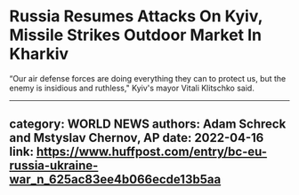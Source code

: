 # Russia Resumes Attacks On Kyiv, Missile Strikes Outdoor Market In Kharkiv

“Our air defense forces are doing everything they can to protect us, but the enemy is insidious and ruthless," Kyiv's mayor Vitali Klitschko said.

---
category: WORLD NEWS
authors: Adam Schreck and Mstyslav Chernov, AP
date: 2022-04-16
link: https://www.huffpost.com/entry/bc-eu-russia-ukraine-war_n_625ac83ee4b066ecde13b5aa
---
